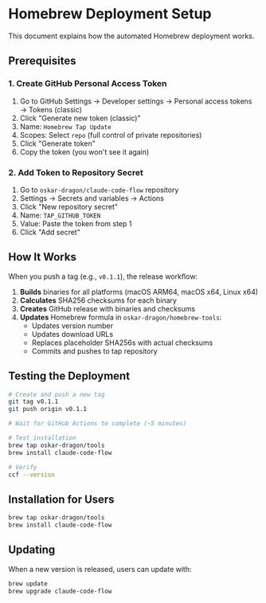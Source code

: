 # Homebrew Deployment Setup

This document explains how the automated Homebrew deployment works.

## Prerequisites

### 1. Create GitHub Personal Access Token

1. Go to GitHub Settings → Developer settings → Personal access tokens → Tokens (classic)
2. Click "Generate new token (classic)"
3. Name: `Homebrew Tap Update`
4. Scopes: Select `repo` (full control of private repositories)
5. Click "Generate token"
6. Copy the token (you won't see it again)

### 2. Add Token to Repository Secret

1. Go to `oskar-dragon/claude-code-flow` repository
2. Settings → Secrets and variables → Actions
3. Click "New repository secret"
4. Name: `TAP_GITHUB_TOKEN`
5. Value: Paste the token from step 1
6. Click "Add secret"

## How It Works

When you push a tag (e.g., `v0.1.1`), the release workflow:

1. **Builds** binaries for all platforms (macOS ARM64, macOS x64, Linux x64)
2. **Calculates** SHA256 checksums for each binary
3. **Creates** GitHub release with binaries and checksums
4. **Updates** Homebrew formula in `oskar-dragon/homebrew-tools`:
   - Updates version number
   - Updates download URLs
   - Replaces placeholder SHA256s with actual checksums
   - Commits and pushes to tap repository

## Testing the Deployment

```bash
# Create and push a new tag
git tag v0.1.1
git push origin v0.1.1

# Wait for GitHub Actions to complete (~5 minutes)

# Test installation
brew tap oskar-dragon/tools
brew install claude-code-flow

# Verify
ccf --version
```

## Installation for Users

```bash
brew tap oskar-dragon/tools
brew install claude-code-flow
```

## Updating

When a new version is released, users can update with:

```bash
brew update
brew upgrade claude-code-flow
```
